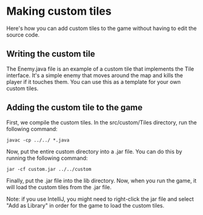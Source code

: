 # Making custom tiles
Here's how you can add custom tiles to the game without having to edit the source code.

## Writing the custom tile
The Enemy.java file is an example of a custom tile that implements the Tile interface. It's a simple enemy that moves around the map and kills the player if it touches them. You can use this as a template for your own custom tiles.

## Adding the custom tile to the game
First, we compile the custom tiles. In the src/custom/Tiles directory, run the following command:
```
javac -cp ../../ *.java
```
Now, put the entire custom directory into a .jar file. You can do this by running the following command:
```
jar -cf custom.jar ../../custom
```
Finally, put the .jar file into the lib directory. Now, when you run the game, it will load the custom tiles from the .jar file.

Note: if you use IntelliJ, you might need to right-click the jar file and select "Add as Library" in order for the game to load the custom tiles.